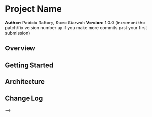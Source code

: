 # Project Name

**Author**: Patricia Raftery, Steve Starwalt
**Version**: 1.0.0 (increment the patch/fix version number up if you make more commits past your first submission)

## Overview
<!-- Provide a high level overview of what this application is and why you are building it, beyond the fact that it's an assignment for a Code Fellows 301 class. (i.e. What's your problem domain?) -->

## Getting Started
<!-- What are the steps that a user must take in order to build this app on their own machine and get it running? -->

## Architecture
<!-- Provide a detailed description of the application design. What technologies (languages, libraries, etc) you're using, and any other relevant design information. -->

## Change Log
<!-- Use this are to document the iterative changes made to your application as each feature is successfully implemented. Use time stamps. Here's an examples:

2/21/18 0930 - stared with the tree, license, and this readme.
2/21/17 1010 - reviewed the code and answered the comment questions.


## Credits and Collaborations
<!-- Give credit (and a link) to other people or resources that helped you build this application. -->
-->